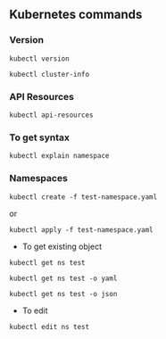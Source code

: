 ## Kubernetes commands

### Version

```kubectl version```

```kubectl cluster-info```

### API Resources

```kubectl api-resources```

### To get syntax

```kubectl explain namespace```


### Namespaces

```kubectl create -f test-namespace.yaml```

or

```kubectl apply -f test-namespace.yaml```

- To get existing object 

```kubectl get ns test```

```kubectl get ns test -o yaml```

```kubectl get ns test -o json```

- To edit 

```kubectl edit ns test```
